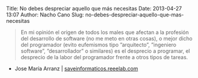 Title: No debes despreciar aquello que más necesitas
Date: 2013-04-27 13:07
Author: Nacho Cano
Slug: no-debes-despreciar-aquello-que-mas-necesitas

> En mi opinión el origen de todos los males que afectan a la profesión
> del desarrollo de software (no me meto en otras cosas), o mejor dicho
> del programador (evito eufemismos tipo ”arquitecto”, ”ingeniero
> software”, ”desarrollador” o similares) es el desprecio a programar,
> el desprecio de la labor del programador frente a otros tipos de
> tareas.

- Jose María Arranz | [saveinformaticos.reeelab.com][]

  [saveinformaticos.reeelab.com]: http://saveinformaticos.reeelab.com/2013/04/10/no-debes-despreciar-aquello-que-mas-necesitas/
    "No debes despreciar aquello que más necesitas"
